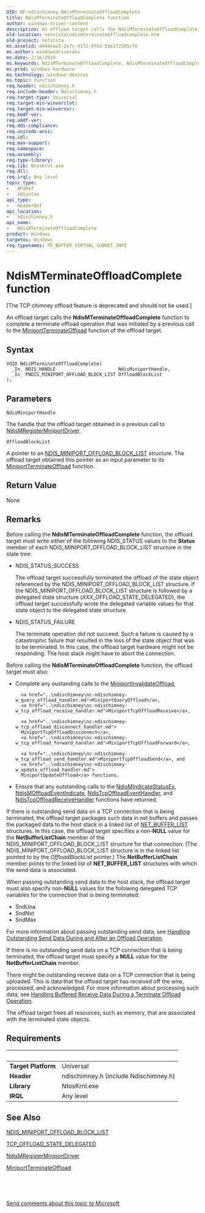 ```yaml
---
UID: NF:ndischimney.NdisMTerminateOffloadComplete
title: NdisMTerminateOffloadComplete function
author: windows-driver-content
description: An offload target calls the NdisMTerminateOffloadComplete function to complete a terminate offload operation that was initiated by a previous call to the MiniportTerminateOffload function of the offload target.
old-location: netvista\ndismterminateoffloadcomplete.htm
old-project: netvista
ms.assetid: d444eae5-2e7c-41f2-9fb2-55e172505cf6
ms.author: windowsdriverdev
ms.date: 2/16/2018
ms.keywords: NdisMTerminateOffloadComplete, NdisMTerminateOffloadComplete function [Network Drivers Starting with Windows Vista], ndischimney/NdisMTerminateOffloadComplete, netvista.ndismterminateoffloadcomplete, tcp_chim_ndis_func_3e692d5c-5cad-4567-8639-76f97bf2e39c.xml
ms.prod: windows-hardware
ms.technology: windows-devices
ms.topic: function
req.header: ndischimney.h
req.include-header: Ndischimney.h
req.target-type: Universal
req.target-min-winverclnt: 
req.target-min-winversvr: 
req.kmdf-ver: 
req.umdf-ver: 
req.ddi-compliance: 
req.unicode-ansi: 
req.idl: 
req.max-support: 
req.namespace: 
req.assembly: 
req.type-library: 
req.lib: NtosKrnl.exe
req.dll: 
req.irql: Any level
topic_type:
-	APIRef
-	kbSyntax
api_type:
-	HeaderDef
api_location:
-	ndischimney.h
api_name:
-	NdisMTerminateOffloadComplete
product: Windows
targetos: Windows
req.typenames: PD_BUFFER_VIRTUAL_SUBNET_INFO
---
```



# NdisMTerminateOffloadComplete function
<p class="CCE_Message">[The TCP chimney offload feature is deprecated and should not be used.]

An offload target calls the 
  <b>NdisMTerminateOffloadComplete</b> function to complete a terminate offload operation that was initiated
  by a previous call to the 
  <a href="..\ndischimney\nc-ndischimney-w_terminate_offload_handler.md">
  MiniportTerminateOffload</a> function of the offload target.

## Syntax

````
VOID NdisMTerminateOffloadComplete(
  _In_ NDIS_HANDLE                       NdisMiniportHandle,
  _In_ PNDIS_MINIPORT_OFFLOAD_BLOCK_LIST OffloadBlockList
);
````

## Parameters

`NdisMiniportHandle`

The handle that the offload target obtained in a previous call to 
     <a href="..\ndis\nf-ndis-ndismregisterminiportdriver.md">
     NdisMRegisterMiniportDriver</a>.

`OffloadBlockList`

A pointer to an 
     <a href="..\ndischimney\ns-ndischimney-_ndis_miniport_offload_block_list.md">
     NDIS_MINIPORT_OFFLOAD_BLOCK_LIST</a> structure. The offload target obtained this pointer as an input
     parameter to its 
     <a href="..\ndischimney\nc-ndischimney-w_terminate_offload_handler.md">
     MiniportTerminateOffload</a> function.


## Return Value

None

## Remarks

Before calling the 
    <b>NdisMTerminateOffloadComplete</b> function, the offload target must write either of the following
    NDIS_STATUS values to the 
    <b>Status</b> member of each NDIS_MINIPORT_OFFLOAD_BLOCK_LIST structure in the state tree:

<ul>
<li>
NDIS_STATUS_SUCCESS

The offload target successfully terminated the offload of the state object referenced by the
      NDIS_MINIPORT_OFFLOAD_BLOCK_LIST structure. If the NDIS_MINIPORT_OFFLOAD_BLOCK_LIST structure is
      followed by a delegated state structure (<i>XXX</i>_OFFLOAD_STATE_DELEGATED), the offload target successfully wrote the delegated variable
      values for that state object to the delegated state structure.

</li>
<li>
NDIS_STATUS_FAILURE

The terminate operation did not succeed. Such a failure is caused by a catastrophic failure that
      resulted in the loss of the state object that was to be terminated. In this case, the offload target
      hardware might not be responding. The host stack might have to abort the connection.

</li>
</ul>
Before calling the 
    <b>NdisMTerminateOffloadComplete</b> function, the offload target must also:

<ul>
<li>
Complete any oustanding calls to the 
      <a href="..\ndischimney\nc-ndischimney-w_invalidate_offload_handler.md">MiniportInvalidateOffload</a>,
      
      <a href="..\ndischimney\nc-ndischimney-w_query_offload_handler.md">MiniportQueryOffload</a>, 
      <a href="..\ndischimney\nc-ndischimney-w_tcp_offload_receive_handler.md">MiniportTcpOffloadReceive</a>,
      
      <a href="..\ndischimney\nc-ndischimney-w_tcp_offload_disconnect_handler.md">
      MiniportTcpOffloadDisconnect</a>, 
      <a href="..\ndischimney\nc-ndischimney-w_tcp_offload_forward_handler.md">MiniportTcpOffloadForward</a>,
      
      <a href="..\ndischimney\nc-ndischimney-w_tcp_offload_send_handler.md">MiniportTcpOffloadSend</a>, and 
      <a href="..\ndischimney\nc-ndischimney-w_update_offload_handler.md">
      MiniportUpdateOffload</a> functions.

</li>
<li>
Ensure that any outstanding calls to the 
      <a href="..\ndis\nf-ndis-ndismindicatestatusex.md">NdisMIndicateStatusEx</a>, 
      <a href="..\ndischimney\nf-ndischimney-ndismoffloadeventindicate.md">NdisMOffloadEventIndicate</a>, 
      <a href="..\ndischimney\nc-ndischimney-ndis_tcp_offload_event_indicate.md">NdisTcpOffloadEventHandler</a>,
      and 
      <a href="..\ndischimney\nc-ndischimney-ndis_tcp_offload_receive_indicate.md">
      NdisTcpOffloadReceiveHandler</a> functions have returned.

</li>
</ul>
If there is outstanding send data on a TCP connection that is being terminated, the offload target
    packages such data in net buffers and passes the packaged data to the host stack in a linked list of 
    <a href="..\ndis\ns-ndis-_net_buffer_list.md">NET_BUFFER_LIST</a> structures. In this case,
    the offload target specifies a non-<b>NULL</b> value for the 
    <b>NetBufferListChain</b> member of the NDIS_MINIPORT_OFFLOAD_BLOCK_LIST structure for that connection.
    (The NDIS_MINIPORT_OFFLOAD_BLOCK_LIST structure is in the linked list pointed to by the 
    <i>OffloadBlockList</i> pointer.) The 
    <b>NetBufferListChain</b> member points to the linked list of 
    <b>NET_BUFFER_LIST</b> structures with which the
    send data is associated.

When passing outstanding send data to the host stack, the offload target must also specify non-<b>NULL</b>
    values for the following delegated TCP variables for the connection that is being terminated:

<ul>
<li>
SndUna

</li>
<li>
SndNxt

</li>
<li>
SndMax

</li>
</ul>
For more information about passing outstanding send data, see 
    <a href="https://docs.microsoft.com/en-us/windows-hardware/drivers/network/handling-outstanding-send-data-during-and-after-an-offload-operation">
    Handling Outstanding Send Data During and After an Offload Operation</a>.

If there is no outstanding send data on a TCP connection that is being terminated, the offload target
    must specify a <b>NULL</b> value for the 
    <b>NetBufferListChain</b> member.

There might be outstanding receive data on a TCP connection that is being uploaded. This is data that
    the offload target has received off the wire, processed, and acknowledged. For more information about
    processing such data, see 
    <a href="https://docs.microsoft.com/en-us/windows-hardware/drivers/network/push-timer">
    Handling Buffered Receive Data During a Terminate Offload Operation</a>.

The offload target frees all resources, such as memory, that are associated with the terminated state
    objects.

## Requirements
| &nbsp; | &nbsp; |
| ---- |:---- |
| **Target Platform** | Universal |
| **Header** | ndischimney.h (include Ndischimney.h) |
| **Library** | NtosKrnl.exe |
| **IRQL** | Any level |

## See Also

<a href="..\ndischimney\ns-ndischimney-_ndis_miniport_offload_block_list.md">
   NDIS_MINIPORT_OFFLOAD_BLOCK_LIST</a>



<a href="..\ndischimney\ns-ndischimney-_tcp_offload_state_delegated.md">TCP_OFFLOAD_STATE_DELEGATED</a>



<a href="..\ndis\nf-ndis-ndismregisterminiportdriver.md">NdisMRegisterMiniportDriver</a>



<a href="..\ndischimney\nc-ndischimney-w_terminate_offload_handler.md">MiniportTerminateOffload</a>



 

 

<a href="mailto:wsddocfb@microsoft.com?subject=Documentation%20feedback [netvista\netvista]:%20NdisMTerminateOffloadComplete function%20 RELEASE:%20(2/16/2018)&amp;body=%0A%0APRIVACY STATEMENT%0A%0AWe use your feedback to improve the documentation. We don't use your email address for any other purpose, and we'll remove your email address from our system after the issue that you're reporting is fixed. While we're working to fix this issue, we might send you an email message to ask for more info. Later, we might also send you an email message to let you know that we've addressed your feedback.%0A%0AFor more info about Microsoft's privacy policy, see http://privacy.microsoft.com/en-us/default.aspx." title="Send comments about this topic to Microsoft">Send comments about this topic to Microsoft</a>